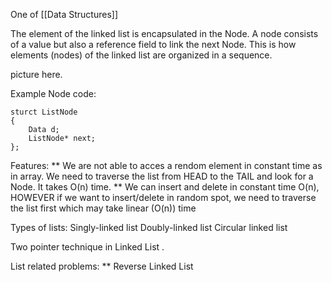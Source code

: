 One of [[Data Structures]]

The element of the linked list is encapsulated in the Node. 
A node consists of a value but also a reference field to link the next Node. This is how elements (nodes) of the linked list are organized in a sequence. 


picture here. 

Example Node code: 

```
sturct ListNode 
{
	Data d; 
	ListNode* next; 
};
```

Features: 
** We are not able to acces a rendom element in constant time as in array. We need to traverse the list from HEAD to the TAIL and look for a Node. It takes O(n) time. 
** We can insert and delete in constant time O(n), HOWEVER if we want to insert/delete in random spot, we need to traverse the list first which may take linear (O(n)) time 

Types of lists: 
Singly-linked list 
Doubly-linked list 
Circular linked list 

Two pointer technique in Linked List .

List related problems: 
** Reverse Linked List 